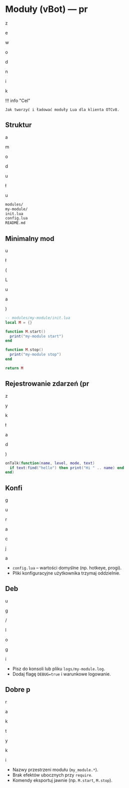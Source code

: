 # Moduły (vBot) — pr

z

e

w

o

d

n

i

k

!!! info "Cel"

    Jak tworzyć i ładować moduły Lua dla klienta OTCv8.

## Struktur

a

m

o

d

u

ł

u

```bash
modules/
my-module/
init.lua
config.lua
README.md

```

## Minimalny mod

u

ł

(

L

u

a

)

```lua
-- modules/my-module/init.lua
local M = {}

function M.start()
  print("my-module start")
end

function M.stop()
  print("my-module stop")
end

return M

```

## Rejestrowanie zdarzeń (pr

z

y

k

ł

a

d

)

```lua
onTalk(function(name, level, mode, text)
  if text:find("hello") then print("Hi " .. name) end
end)

```

## Konfi

g

u

r

a

c

j

a

- `config.lua` – wartości domyślne (np. hotkeye, progi).
- Pliki konfiguracyjne użytkownika trzymaj oddzielnie.

## Deb

u

g

/

l

o

g

i

- Pisz do konsoli lub pliku `logs/my-module.log`.
- Dodaj flagę `DEBUG=true` i warunkowe logowanie.

## Dobre p

r

a

k

t

y

k

i

- Nazwy przestrzeni modułu (`my_module.*`).
- Brak efektów ubocznych przy `require`.
- Komendy eksportuj jawnie (np. `M.start`, `M.stop`).
